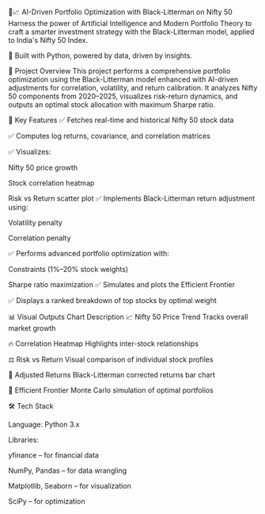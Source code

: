 🧠📈 AI-Driven Portfolio Optimization with Black-Litterman on Nifty 50
Harness the power of Artificial Intelligence and Modern Portfolio Theory to craft a smarter investment strategy with the Black-Litterman model, applied to India's Nifty 50 Index.

🤖 Built with Python, powered by data, driven by insights.

🚀 Project Overview
This project performs a comprehensive portfolio optimization using the Black-Litterman model enhanced with AI-driven adjustments for correlation, volatility, and return calibration. It analyzes Nifty 50 components from 2020–2025, visualizes risk-return dynamics, and outputs an optimal stock allocation with maximum Sharpe ratio.

🧩 Key Features
✅ Fetches real-time and historical Nifty 50 stock data

✅ Computes log returns, covariance, and correlation matrices

✅ Visualizes:

Nifty 50 price growth

Stock correlation heatmap

Risk vs Return scatter plot
✅ Implements Black-Litterman return adjustment using:

Volatility penalty

Correlation penalty

✅ Performs advanced portfolio optimization with:

Constraints (1%–20% stock weights)

Sharpe ratio maximization
✅ Simulates and plots the Efficient Frontier

✅ Displays a ranked breakdown of top stocks by optimal weight

📊 Visual Outputs
Chart	Description
📈 Nifty 50 Price Trend	Tracks overall market growth

🔥 Correlation Heatmap	Highlights inter-stock relationships

⚖️ Risk vs Return	Visual comparison of individual stock profiles

🚀 Adjusted Returns	Black-Litterman corrected returns bar chart

🌈 Efficient Frontier	Monte Carlo simulation of optimal portfolios

🛠️ Tech Stack

Language: Python 3.x

Libraries:

yfinance – for financial data

NumPy, Pandas – for data wrangling

Matplotlib, Seaborn – for visualization

SciPy – for optimization


